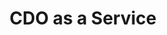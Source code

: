 ---
title: CDO as a Service
description: Strateginis duomenų vadovavimas pritaikytas jūsų verslui
email: info@cdoaas.lt
phone: +370 600 00000
--- 